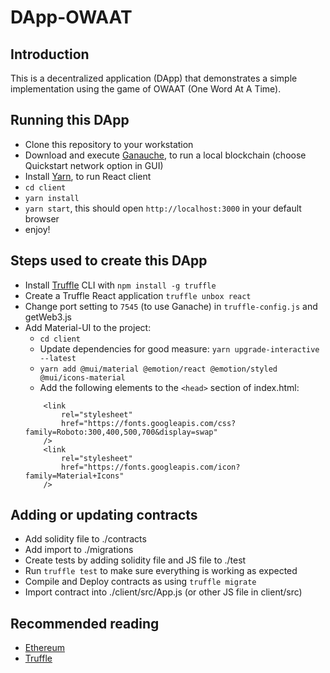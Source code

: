# DApp-OWAAT

## Introduction
This is a decentralized application (DApp) that demonstrates a simple implementation using the game of OWAAT (One Word At A Time).

## Running this DApp
* Clone this repository to your workstation
* Download and execute [Ganauche](https://www.trufflesuite.com/ganache), to run a local blockchain (choose Quickstart network option in GUI)
* Install [Yarn](https://classic.yarnpkg.com/lang/en/docs/install/#debian-stable), to run React client
* `cd client`
* `yarn install`
* `yarn start`, this should open `http://localhost:3000` in your default browser
* enjoy!

## Steps used to create this DApp
* Install [Truffle](https://www.trufflesuite.com/docs/truffle/overview) CLI with `npm install -g truffle`
* Create a Truffle React application `truffle unbox react`
* Change port setting to `7545` (to use Ganache) in `truffle-config.js` and getWeb3.js
* Add Material-UI to the project:
    * `cd client`
    * Update dependencies for good measure: `yarn upgrade-interactive --latest`
    * `yarn add @mui/material @emotion/react @emotion/styled @mui/icons-material`
    * Add the following elements to the `<head>` section of index.html:
    ```
        <link
            rel="stylesheet"
            href="https://fonts.googleapis.com/css?family=Roboto:300,400,500,700&display=swap"
        />
        <link
            rel="stylesheet"
            href="https://fonts.googleapis.com/icon?family=Material+Icons"
        />
    ```

## Adding or updating contracts
* Add solidity file to ./contracts
* Add import to ./migrations
* Create tests by adding solidity file and JS file to ./test
* Run `truffle test` to make sure everything is working as expected
* Compile and Deploy contracts as using `truffle migrate`
* Import contract into ./client/src/App.js (or other JS file in client/src)

## Recommended reading
* [Ethereum](https://ethereum.org/en/developers/docs/)
* [Truffle](https://www.trufflesuite.com/docs/truffle/overview)
